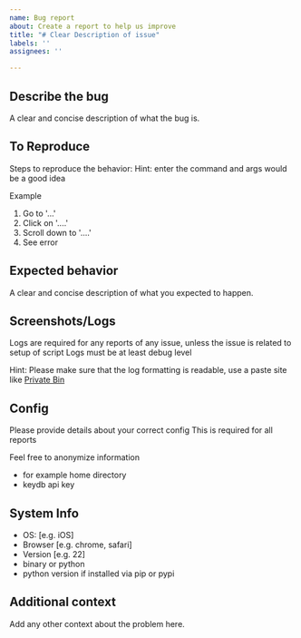 ```yaml
---
name: Bug report
about: Create a report to help us improve
title: "# Clear Description of issue"
labels: ''
assignees: ''

---
```


<!---
Issues pertaining to the script not working
Must have a log file and config, otherwhise they will be closed

You may submit tickets privately on discord
In other cases a log and config may be helpful
-->

## Describe the bug

A clear and concise description of what the bug is.

## To Reproduce

Steps to reproduce the behavior:
Hint: enter the command and args would be a good idea

Example

1. Go to '...'
2. Click on '....'
3. Scroll down to '....'
4. See error

## Expected behavior

A clear and concise description of what you expected to happen.

## Screenshots/Logs

Logs are required for any reports of any issue, unless the issue is related to setup of script
Logs must be at least debug level

Hint: Please make sure that the log formatting is readable, use a paste site
like
[Private Bin](https://privatebin.io/)

## Config

Please provide details about your correct config
This is required for all reports

Feel free to anonymize information

- for example home directory
- keydb api key

## System Info

- OS: [e.g. iOS]
- Browser [e.g. chrome, safari]
- Version [e.g. 22]
- binary or python
- python version if installed via pip or pypi

## Additional context

Add any other context about the problem here.
